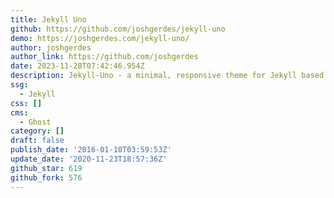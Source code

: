 ```yaml
---
title: Jekyll Uno
github: https://github.com/joshgerdes/jekyll-uno
demo: https://joshgerdes.com/jekyll-uno/
author: joshgerdes
author_link: https://github.com/joshgerdes
date: 2023-11-28T07:42:46.954Z
description: Jekyll-Uno - a minimal, responsive theme for Jekyll based on Uno for Ghost
ssg:
  - Jekyll
css: []
cms:
  - Ghost
category: []
draft: false
publish_date: '2016-01-10T03:59:53Z'
update_date: '2020-11-23T18:57:36Z'
github_star: 619
github_fork: 576
---
```

